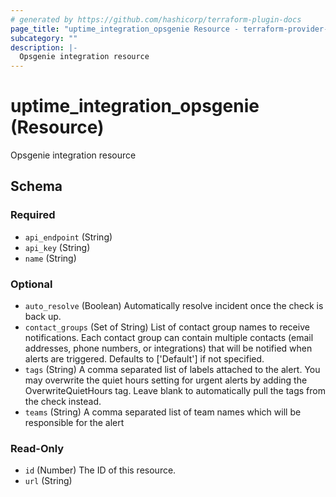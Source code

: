 ```yaml
---
# generated by https://github.com/hashicorp/terraform-plugin-docs
page_title: "uptime_integration_opsgenie Resource - terraform-provider-uptime"
subcategory: ""
description: |-
  Opsgenie integration resource
---
```


# uptime_integration_opsgenie (Resource)

Opsgenie integration resource



<!-- schema generated by tfplugindocs -->
## Schema

### Required

- `api_endpoint` (String)
- `api_key` (String)
- `name` (String)

### Optional

- `auto_resolve` (Boolean) Automatically resolve incident once the check is back up.
- `contact_groups` (Set of String) List of contact group names to receive notifications. 
Each contact group can contain multiple contacts (email addresses, phone numbers, or integrations) 
that will be notified when alerts are triggered. Defaults to ['Default'] if not specified.
- `tags` (String) A comma separated list of labels attached to the alert. You may overwrite the quiet hours setting for urgent alerts by adding the OverwriteQuietHours tag. Leave blank to automatically pull the tags from the check instead.
- `teams` (String) A comma separated list of team names which will be responsible for the alert

### Read-Only

- `id` (Number) The ID of this resource.
- `url` (String)


